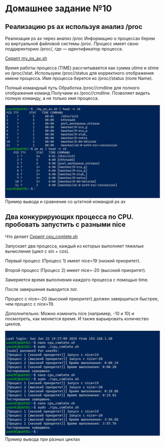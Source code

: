 # Домашнее задание №10
## Реализацию ps ax используя анализ /proc
Реализация ps ax через анализ /proc
Информацию о процессах берем из виртуальной файловой системы /proc. 
Процесс имеет свою поддиректорию /proc/<PID>, где <PID> — идентификатор процесса.

[Скрипт my_ps_ax.sh](https://github.com/evgmikhailov/otus_homework/blob/main/HW10/my_ps_ax.sh "Скрипт my_ps_ax.sh")

Время работы процесса (TIME) рассчитывается как сумма utime и stime из /proc/<PID>/stat.
Используем /proc/<PID>/status для корректного отображения имени процесса.
Имя процесса берется из /proc/<PID>/status (поле Name).

Полный командный путь
Обработка /proc/<PID>/cmdline для полного отображения команд 
Получаем из /proc/<PID>/cmdline.
Позволяет видеть полную команду, а не только имя процесса.

 ![Пример вывода и сравнение со штатной командой ps ax](https://github.com/evgmikhailov/otus_homework/blob/main/HW10/pic001.jpg) Пример вывода и сравнение со штатной командой ps ax


## Два конкурирующих процесса по CPU. пробовать запустить с разными nice

Что делает  [Cкрипт cpu_comlete.sh](https://github.com/evgmikhailov/otus_homework/blob/main/HW10/cpu_comlete.sh")

Запускает два процесса, каждый из которых выполняет тяжелые вычисления (цикл с sin + cos).

Первый процесс (Процесс 1) имеет nice=19 (низкий приоритет).

Второй процесс (Процесс 2) имеет nice=-20 (высокий приоритет).

Замеряется время выполнения каждого процесса с помощью time.

После завершения выводится лог.

Процесс с nice=-20 (высокий приоритет) должен завершиться быстрее, чем процесс с nice=19.

Дополнительно:
Можно изменить nice (например, -10 и 10) и посмотреть, как меняется время.
И также варьировать количество циклов.


 ![Пример вывода при разных циклах](https://github.com/evgmikhailov/otus_homework/blob/main/HW10/pic002.jpg) 
Пример вывода при разных циклах
